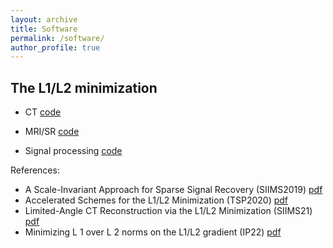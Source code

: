 ```yaml
---
layout: archive
title: Software
permalink: /software/
author_profile: true
---
```

## The L1/L2 minimization
- CT [code](https://www.dropbox.com/scl/fo/vsutzr9jj4gfyxfmmdrzv/h?rlkey=hru9719g4d41y0r2g8dtueepw&dl=0)
  
- MRI/SR  [code](https://www.dropbox.com/scl/fo/swjgsxuvz8mwaaj7wc2n4/h?rlkey=26gkosihxhc7uhkce8jc5gi7i&dl=0)
- Signal processing  [code](https://www.dropbox.com/scl/fo/sg40v384nkexstnux15m7/h?rlkey=l851lk51nbz08gn3lz2yiho6j&dl=0)

References: 
- A Scale-Invariant Approach for Sparse Signal Recovery (SIIMS2019) [pdf](https://epubs.siam.org/doi/abs/10.1137/18M123147X)
- Accelerated Schemes for the L1/L2 Minimization (TSP2020)  [pdf](https://ieeexplore.ieee.org/abstract/document/9057443/)
- Limited-Angle CT Reconstruction via the L1/L2 Minimization (SIIMS21) [pdf](https://epubs.siam.org/doi/10.1137/20M1341490)
- Minimizing L 1 over L 2 norms on the L1/L2 gradient (IP22) [pdf](https://iopscience.iop.org/article/10.1088/1361-6420/ac64fb)
